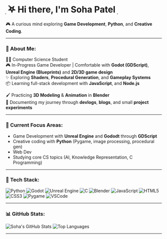 # ִ ࣪𖤐 Hi there, I'm Soha Patel ִ 

🎮 A curious mind exploring **Game Development**, **Python**, and **Creative Coding**.

---

### 🌟 About Me:

🧑‍🎓 Computer Science Student  
🎮 In-Progress Game Developer | Comfortable with **Godot (GDScript)**,  **Unreal Engine (Blueprints)** and **2D/3D game design**  
✨ Exploring **Shaders**, **Procedural Generation**, and **Gameplay Systems**  
📦 Learning full-stack development with **JavaScript**, and **Node.js**    

🖌️ Practicing **3D Modeling** & **Animation** in **Blender**  
📓 Documenting my journey through **devlogs**, **blogs**, and small **project experiments**

---

### 🧠 Current Focus Areas:

- Game Development with **Unreal Engine** and **Gododt** through **GDScript**
- Creative coding with **Python** (Pygame, image processing, procedural gen)
- Web Dev 
- Studying core CS topics (AI, Knowledge Representation, C Programming)

---

### 🔧 Tech Stack:

![Python](https://img.shields.io/badge/-Python-3776AB?logo=python&logoColor=white)
![Godot](https://img.shields.io/badge/-Godot-478CBF?logo=godotengine&logoColor=white)
![Unreal Engine](https://img.shields.io/badge/-Unreal%20Engine-000000?logo=unrealengine&logoColor=white)
![C](https://img.shields.io/badge/-C-00599C?logo=c&logoColor=white)
![Blender](https://img.shields.io/badge/-Blender-F5792A?logo=blender&logoColor=white)
![JavaScript](https://img.shields.io/badge/-JavaScript-F7DF1E?logo=javascript&logoColor=black)
![HTML5](https://img.shields.io/badge/-HTML5-E34F26?logo=html5&logoColor=white)
![CSS3](https://img.shields.io/badge/-CSS3-1572B6?logo=css3&logoColor=white)
![Pygame](https://img.shields.io/badge/-Pygame-003300?logo=pygame&logoColor=white)
![VSCode](https://img.shields.io/badge/-VS%20Code-007ACC?logo=visual-studio-code&logoColor=white)


---

### 📊 GitHub Stats:

![Soha's GitHub Stats](https://github-readme-stats.vercel.app/api?username=Sooooh2&show_icons=true&theme=radical)
![Top Languages](https://github-readme-stats.vercel.app/api/top-langs/?username=Sooooh2&layout=compact&theme=radical)

---


